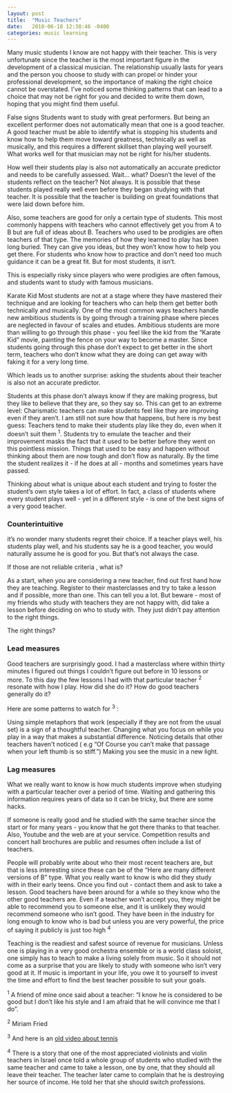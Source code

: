 ```yaml
---
layout: post
title:  "Music Teachers"
date:   2018-06-18 12:38:46 -0400
categories: music learning
---
```

Many music students I know are not happy with their teacher. This is very unfortunate since the teacher is the most important figure in the development of a classical musician. The relationship usually lasts for years and the person you choose to study with can propel or hinder your professional development, so the importance of making the right choice cannot be overstated. 
I’ve noticed some thinking patterns that can lead to a choice that may not be right for you and decided to write them down, hoping that you might find them useful. 

False signs
Students want to study with great performers. But being an excellent performer does not automatically mean that one is a good teacher. A good teacher must be able to identify what is stopping his students and know how to help them move toward greatness, technically as well as musically, and this requires a different skillset than playing well yourself. What works well for that musician may not be right for his/her students. 

How well their students play is also not automatically an accurate predictor and needs to be carefully assessed.
Wait... what? Doesn’t the level of the students reflect on the teacher? Not always. 
It is possible that these students played really well even before they began studying with that teacher. It is possible that the teacher is building on great foundations that were laid down before him. 

Also, some teachers are good for only a certain type of students. This most commonly happens with teachers who cannot effectively get you from A to B but are full of ideas about B. Teachers who used to be prodigies are often teachers of that type. The memories of how they learned to play has been long buried. They can give you ideas, but they won’t know how to help you get there. For students who know how to practice and don’t need too much guidance it can be a great fit. But for most students, it isn’t. 

This is especially risky since players who were prodigies are often famous, and students want to study with famous musicians.

Karate Kid
Most students are not at a stage where they have mastered their technique and are looking for teachers who can help them get better both technically and musically. One of the most common ways teachers handle new ambitious students is by going through a training phase where pieces are neglected in favour of scales and etudes. Ambitious students are more than willing to go through this phase - you feel like the kid from the “Karate Kid” movie, painting the fence on your way to become a master. Since students going through this phase don’t expect to get better in the short term, teachers who don’t know what they are doing can get away with faking it for a very long time.

Which leads us to another surprise: asking the students about their teacher is also not an accurate predictor. 

Students at this phase don’t always know if they are making progress, but they like to believe that they are, so they say so. This can get to an extreme level:
Charismatic teachers can make students feel like they are improving even if they aren’t. I am still not sure how that happens, but here is my best guess: Teachers tend to make their students play like they do, even when it doesn’t suit them <sup>1</sup>. Students try to emulate the teacher and their improvement masks the fact that it used to be better before they went on this pointless mission. Things that used to be easy and happen without thinking about them are now tough and don’t flow as naturally. By the time the student realizes it - if he does at all - months and sometimes years have passed. 

Thinking about what is unique about each student and trying to foster the student’s own style takes a lot of effort. In fact, a class of students where every student plays well - yet in a different style - is one of the best signs of a very good teacher. 

### Counterintuitive
it’s no wonder many students regret their choice. If a teacher plays well, his students play well, and his students say he is a good teacher, you would naturally assume he is good for you. But that’s not always the case. 

If those are not reliable criteria , what is?


As a start, when you are considering a new teacher, find out first hand how they are teaching. Register to their masterclasses and try to take a lesson and if possible, more than one. This can tell you a lot. But beware - most of my friends who study with teachers they are not happy with, did take a lesson before deciding on who to study with. They just didn’t pay attention to the right things.

The right things?

### Lead measures

Good teachers are surprisingly good. I had a masterclass where within thirty minutes I figured out things I couldn’t figure out before in 10 lessons or more. To this day the few lessons I had with that particular teacher <sup>2</sup> resonate with how I play. How did she do it? How do good teachers generally do it? 

Here are some patterns to watch for <sup>3</sup> :

Using simple metaphors that work (especially if they are not from the usual set) is a sign of a thoughtful teacher.
Changing what you focus on while you play in a way that makes a substantial difference.
Noticing details that other teachers haven't noticed ( e.g “Of Course you can’t make that passage when your left thumb is so stiff.”) 
Making you see the music in a new light. 

### Lag measures

What we really want to know is how much students improve when studying with a particular teacher over a period of time. Waiting and gathering this information requires years of data so it can be tricky, but there are some hacks. 

If someone is really good and he studied with the same teacher since the start or for many years - you know that he got there thanks to that teacher. Also, Youtube and the web are at your service. Competition results and concert hall brochures are public and resumes often include a list of teachers. 

People will probably write about who their most recent teachers are, but that is less interesting since these can be of the “Here are many different versions of B” type. What you really want to know is who did they study with in their early teens. Once you find out - contact them and ask to take a lesson. Good teachers have been around for a while so they know who the other good teachers are. Even if a teacher won’t accept you, they might be able to recommend you to someone else, and it is unlikely they would recommend someone who isn’t good. They have been in the industry for long enough to know who is bad but unless you are very powerful, the price of saying it publicly is just too high <sup>4</sup>


Teaching is the readiest and safest source of revenue for musicians. Unless one is  playing in a very good orchestra ensemble or is a world class soloist, one simply has to teach to make a living solely from music. So it should not come as a surprise that you are likely to study with someone who isn’t very good at it. If music is important in your life, you owe it to yourself to invest the time and effort to find the best teacher possible to suit your goals.





<sup>1</sup> A friend of mine once said about a teacher: “I know he is considered to be good but I don’t like his style and I am afraid that he will convince me that I do”.

<sup>2</sup> Miriam Fried

<sup>3</sup> And here is an [old video about tennis](https://www.youtube.com/watch?v=ieb1lmm9xHk)

<sup>4</sup> There is a story that one of the most appreciated violinists and violin teachers in Israel once told a whole group of students who studied with the same teacher and came to take a lesson, one by one, that they should all leave their teacher. The teacher later came to complain that he is destroying her source of income. He told her that she should switch professions. 

